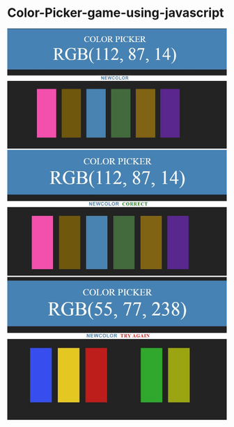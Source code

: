 # Color-Picker-game-using-javascript
<img src="pic1.JPG" alt=" pic"/>
<img src="2.JPG" alt=" pic"/>
<img src="4.JPG" alt=" pic"/>
